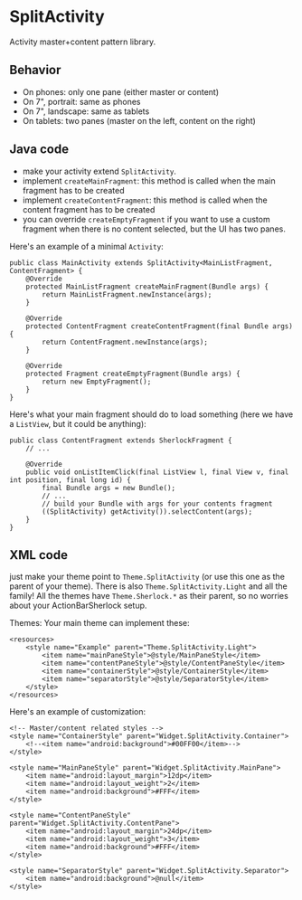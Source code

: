 SplitActivity
=============

Activity master+content pattern library.


Behavior
--------

* On phones: only one pane (either master or content)
* On 7", portrait: same as phones
* On 7", landscape: same as tablets
* On tablets: two panes (master on the left, content on the right)

Java code
---------

* make your activity extend `SplitActivity`.
* implement `createMainFragment`: this method is called when the main fragment has to be created
* implement `createContentFragment`: this method is called when the content fragment has to be created
* you can override `createEmptyFragment` if you want to use a custom fragment when there is no content selected, but the UI has two panes.


Here's an example of a minimal `Activity`:


	public class MainActivity extends SplitActivity<MainListFragment, ContentFragment> {
		@Override
		protected MainListFragment createMainFragment(Bundle args) {
			return MainListFragment.newInstance(args);
		}
	
		@Override
		protected ContentFragment createContentFragment(final Bundle args) {
			return ContentFragment.newInstance(args);
		}
	
		@Override
		protected Fragment createEmptyFragment(Bundle args) {
			return new EmptyFragment();
		}
	}


Here's what your main fragment should do to load something (here we have a `ListView`, but it could be anything):


	public class ContentFragment extends SherlockFragment {
		// ...

		@Override
		public void onListItemClick(final ListView l, final View v, final int position, final long id) {
			final Bundle args = new Bundle();
			// ...
			// build your Bundle with args for your contents fragment
			((SplitActivity) getActivity()).selectContent(args);
		}
	}



XML code
--------

just make your theme point to `Theme.SplitActivity` (or use this one as the parent of your theme). There is also `Theme.SplitActivity.Light` and all the family!
All the themes have `Theme.Sherlock.*` as their parent, so no worries about your ActionBarSherlock setup.

Themes:
Your main theme can implement these:

    <resources>
        <style name="Example" parent="Theme.SplitActivity.Light">
            <item name="mainPaneStyle">@style/MainPaneStyle</item>
            <item name="contentPaneStyle">@style/ContentPaneStyle</item>
            <item name="containerStyle">@style/ContainerStyle</item>
            <item name="separatorStyle">@style/SeparatorStyle</item>
        </style>
    </resources>

Here's an example of customization:

    <!-- Master/content related styles -->
    <style name="ContainerStyle" parent="Widget.SplitActivity.Container">
        <!--<item name="android:background">#00FF00</item>-->
    </style>

    <style name="MainPaneStyle" parent="Widget.SplitActivity.MainPane">
        <item name="android:layout_margin">12dp</item>
        <item name="android:layout_weight">2</item>
        <item name="android:background">#FFF</item>
    </style>

    <style name="ContentPaneStyle" parent="Widget.SplitActivity.ContentPane">
        <item name="android:layout_margin">24dp</item>
        <item name="android:layout_weight">3</item>
        <item name="android:background">#FFF</item>
    </style>

    <style name="SeparatorStyle" parent="Widget.SplitActivity.Separator">
        <item name="android:background">@null</item>
    </style>
